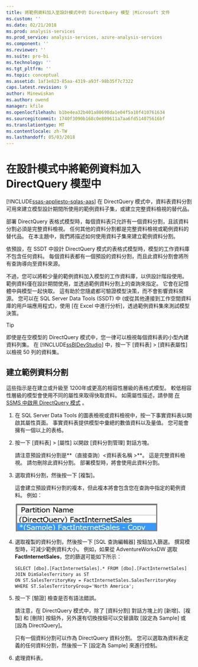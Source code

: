 ```yaml
---
title: 將範例資料加入至設計模式中的 DirectQuery 模型 |Microsoft 文件
ms.custom: ''
ms.date: 02/21/2018
ms.prod: analysis-services
ms.prod_service: analysis-services, azure-analysis-services
ms.component: ''
ms.reviewer: ''
ms.suite: pro-bi
ms.technology: ''
ms.tgt_pltfrm: ''
ms.topic: conceptual
ms.assetid: 1af1e823-85aa-4319-a93f-98b35f7c7322
caps.latest.revision: 9
author: Minewiskan
ms.author: owend
manager: kfile
ms.openlocfilehash: b1be4ea32b401a80698da1e04f5a10f410761634
ms.sourcegitcommit: 1740f3090b168c0e809611a7aa6fd514075616bf
ms.translationtype: MT
ms.contentlocale: zh-TW
ms.lasthandoff: 05/03/2018
---
```

# <a name="add-sample-data-to-a-directquery-model-in-design-mode"></a>在設計模式中將範例資料加入 DirectQuery 模型中
[!INCLUDE[ssas-appliesto-sqlas-aas](../../includes/ssas-appliesto-sqlas-aas.md)]
 在 DirectQuery 模式中，資料表資料分割可用來建立模型設計期間所使用的範例資料子集，或建立完整資料檢視的替代品。
 
 部署 DirectQuery 表格式模型時，每個資料表只允許有一個資料分割，且該資料分割必須是完整資料檢視。 任何其他的資料分割都是完整資料檢視或範例資料的替代品。 在本主題中，我們將描述如何使用資料子集來建立範例資料分割。
 
 依預設，在 SSDT 中設計 DirectQuery 模式的表格式模型時，模型的工作資料庫不包含任何資料。 每個資料表都有一個預設的資料分割，而且此資料分割會將所有查詢導向至資料來源。 
  
不過，您可以將較少量的範例資料加入模型的工作資料庫，以供設計階段使用。 範例資料僅在設計期間使用，並透過範例資料分割上的查詢來指定。 它會在記憶體中與模型一起快取。 這有助於您隨處都可驗證模型決策，而不會影響資料來源。 您可以在 SQL Server Data Tools (SSDT) 中 (或從其他連接到工作空間資料庫的用戶端應用程式)，使用 [在 Excel 中進行分析]，透過範例資料集來測試模型決策。  
  
> [!TIP]  
>  即使是在空模型的 DirectQuery 模式中，您一律可以檢視每個資料表的小型內建資料列集。 在 [!INCLUDE[ssBIDevStudio](../../includes/ssbidevstudio-md.md)] 中，按一下 [資料表] > [資料表屬性] 以檢視 50 列的資料集。  
  
## <a name="create-a-sample-partition"></a>建立範例資料分割
 這些指示是在建立或升級至 1200年或更高的相容性層級的表格式模型。 較低相容性層級的模型會使用不同的屬性來取得快取資料。 如需屬性描述，請參閱 [在 SSMS 中啟用 DirectQuery 模式](../../analysis-services/tabular-models/enable-directquery-mode-in-ssms.md) 。  
  
1.  在 SQL Server Data Tools 的圖表檢視或資料檢視中，按一下事實資料表以開啟其屬性頁面。 事實資料表提供模型中彙總的數值資料以及量值。 您可能會擁有一個以上的表格。  
  
2.  按一下 [資料表] > [屬性] 以開啟 [資料分割管理] 對話方塊。  
  
    請注意預設資料分割是**（直接查詢）\<資料表名稱 >**。 這是完整資料檢視。 請勿刪除此資料分割。 部署模型時，將會使用此資料分割。  
  
4.  選取資料分割，然後按一下 [複製]。  

    這會建立預設資料分割的複本，但此複本將會包含您在查詢中指定的範例資料。 例如：
  
     ![ssas_tabularproject_copypartition](../../analysis-services/tabular-models/media/ssas-tabularproject-copypartition.jpg "ssas_tabularproject_copypartition")  
  
5.  選取複製的資料分割，然後按一下 [SQL 查詢編輯器] 按鈕加入篩選。 撰寫模型時，可減少範例資料大小。 例如，如果從 AdventureWorksDW 選取 **FactInternetSales**，您的篩選可能如下所示：  
  
    ```  
    SELECT [dbo].[FactInternetSales].* FROM [dbo].[FactInternetSales]  
    JOIN DimSalesTerritory as ST  
    ON ST.SalesTerritoryKey = FactInternetSales.SalesTerritoryKey  
    WHERE ST.SalesTerritoryGroup='North America';  
    ```  
  
6.  按一下 [驗證] 檢查是否有語法錯誤。  
  
     請注意，在 DirectQuery 模式中，除了 [資料分割] 對話方塊上的 [新增]、[複製] 和 [刪除] 按鈕外，另外還有切換按鈕可以交替讀取 [設定為 Sample] 或 [設為 DirectQuery]。  
  
     只有一個資料分割可以作為 DirectQuery 資料分割。 您可以選取為資料表定義的任何資料分割，然後按一下 [設定為 Sample] 來進行控制。  
  
7.  處理資料表。  
  


  
  
